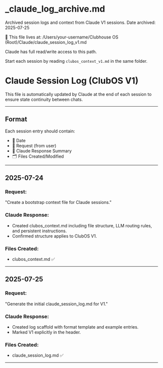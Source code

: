 # _claude_log_archive.md
Archived session logs and context from Claude V1 sessions.
Date archived: 2025-07-25

🧠 This file lives at:
/Users/your-username/Clubhouse OS (Root)/Claude/claude_session_log_v1.md

Claude has full read/write access to this path.

Start each session by reading `clubos_context_v1.md` in the same folder.

# Claude Session Log (ClubOS V1)

This file is automatically updated by Claude at the end of each session to ensure state continuity between chats.

---

## Format
Each session entry should contain:
- 📅 Date
- 🧾 Request (from user)
- 🤖 Claude Response Summary
- 🗂 Files Created/Modified

---

## 2025-07-24
### Request:
"Create a bootstrap context file for Claude sessions."

### Claude Response:
- Created clubos_context.md including file structure, LLM routing rules, and persistent instructions.
- Confirmed structure applies to ClubOS V1.

### Files Created:
- clubos_context.md ✅

---

## 2025-07-25
### Request:
"Generate the initial claude_session_log.md for V1."

### Claude Response:
- Created log scaffold with format template and example entries.
- Marked V1 explicitly in the header.

### Files Created:
- claude_session_log.md ✅

---

